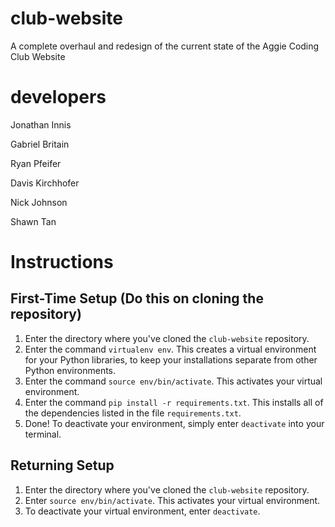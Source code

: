 # club-website
A complete overhaul and redesign of the current state of the Aggie Coding Club Website

# developers
Jonathan Innis

Gabriel Britain

Ryan Pfeifer

Davis Kirchhofer

Nick Johnson

Shawn Tan

# Instructions

## First-Time Setup (Do this on cloning the repository)
1. Enter the directory where you've cloned the `club-website` repository.
2. Enter the command `virtualenv env`. This creates a virtual environment for your Python libraries, to keep your installations separate from other Python environments.
3. Enter the command `source env/bin/activate`. This activates your virtual environment.
4. Enter the command `pip install -r requirements.txt`. This installs all of the dependencies listed in the file `requirements.txt`.
5. Done! To deactivate your environment, simply enter `deactivate` into your terminal.

## Returning Setup
1. Enter the directory where you've cloned the `club-website` repository.
2. Enter `source env/bin/activate`. This activates your virtual environment.
3. To deactivate your virtual environment, enter `deactivate`.
